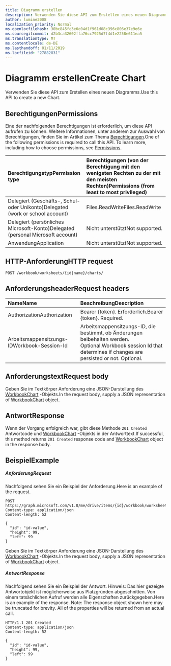 ```yaml
---
title: Diagramm erstellen
description: Verwenden Sie diese API zum Erstellen eines neuen Diagramms.
author: lumine2008
localization_priority: Normal
ms.openlocfilehash: 30bc845fc3e6c04d1f961d08c396c806e37e9e6e
ms.sourcegitcommit: d2b3ca32602ffa76cc7925d7f4d1e2258e611ea5
ms.translationtype: MT
ms.contentlocale: de-DE
ms.lasthandoff: 01/11/2019
ms.locfileid: "27882831"
---
```

# <a name="create-chart"></a><span data-ttu-id="c826c-103">Diagramm erstellen</span><span class="sxs-lookup"><span data-stu-id="c826c-103">Create Chart</span></span>

<span data-ttu-id="c826c-104">Verwenden Sie diese API zum Erstellen eines neuen Diagramms.</span><span class="sxs-lookup"><span data-stu-id="c826c-104">Use this API to create a new Chart.</span></span>
## <a name="permissions"></a><span data-ttu-id="c826c-105">Berechtigungen</span><span class="sxs-lookup"><span data-stu-id="c826c-105">Permissions</span></span>
<span data-ttu-id="c826c-p101">Eine der nachfolgenden Berechtigungen ist erforderlich, um diese API aufrufen zu können. Weitere Informationen, unter anderem zur Auswahl von Berechtigungen, finden Sie im Artikel zum Thema [Berechtigungen](/graph/permissions-reference).</span><span class="sxs-lookup"><span data-stu-id="c826c-p101">One of the following permissions is required to call this API. To learn more, including how to choose permissions, see [Permissions](/graph/permissions-reference).</span></span>

|<span data-ttu-id="c826c-108">Berechtigungstyp</span><span class="sxs-lookup"><span data-stu-id="c826c-108">Permission type</span></span>      | <span data-ttu-id="c826c-109">Berechtigungen (von der Berechtigung mit den wenigsten Rechten zu der mit den meisten Rechten)</span><span class="sxs-lookup"><span data-stu-id="c826c-109">Permissions (from least to most privileged)</span></span>              |
|:--------------------|:---------------------------------------------------------|
|<span data-ttu-id="c826c-110">Delegiert (Geschäfts-, Schul- oder Unikonto)</span><span class="sxs-lookup"><span data-stu-id="c826c-110">Delegated (work or school account)</span></span> | <span data-ttu-id="c826c-111">Files.ReadWrite</span><span class="sxs-lookup"><span data-stu-id="c826c-111">Files.ReadWrite</span></span>    |
|<span data-ttu-id="c826c-112">Delegiert (persönliches Microsoft-Konto)</span><span class="sxs-lookup"><span data-stu-id="c826c-112">Delegated (personal Microsoft account)</span></span> | <span data-ttu-id="c826c-113">Nicht unterstützt</span><span class="sxs-lookup"><span data-stu-id="c826c-113">Not supported.</span></span>    |
|<span data-ttu-id="c826c-114">Anwendung</span><span class="sxs-lookup"><span data-stu-id="c826c-114">Application</span></span> | <span data-ttu-id="c826c-115">Nicht unterstützt</span><span class="sxs-lookup"><span data-stu-id="c826c-115">Not supported.</span></span> |

## <a name="http-request"></a><span data-ttu-id="c826c-116">HTTP-Anforderung</span><span class="sxs-lookup"><span data-stu-id="c826c-116">HTTP request</span></span>
<!-- { "blockType": "ignored" } -->
```http
POST /workbook/worksheets/{id|name}/charts/

```
## <a name="request-headers"></a><span data-ttu-id="c826c-117">Anforderungsheader</span><span class="sxs-lookup"><span data-stu-id="c826c-117">Request headers</span></span>
| <span data-ttu-id="c826c-118">Name</span><span class="sxs-lookup"><span data-stu-id="c826c-118">Name</span></span>       | <span data-ttu-id="c826c-119">Beschreibung</span><span class="sxs-lookup"><span data-stu-id="c826c-119">Description</span></span>|
|:---------------|:----------|
| <span data-ttu-id="c826c-120">Authorization</span><span class="sxs-lookup"><span data-stu-id="c826c-120">Authorization</span></span>  | <span data-ttu-id="c826c-p102">Bearer {token}. Erforderlich.</span><span class="sxs-lookup"><span data-stu-id="c826c-p102">Bearer {token}. Required.</span></span> |
| <span data-ttu-id="c826c-123">Arbeitsmappensitzungs-ID</span><span class="sxs-lookup"><span data-stu-id="c826c-123">Workbook-Session-Id</span></span>  | <span data-ttu-id="c826c-p103">Arbeitsmappensitzungs-ID, die bestimmt, ob Änderungen beibehalten werden. Optional.</span><span class="sxs-lookup"><span data-stu-id="c826c-p103">Workbook session Id that determines if changes are persisted or not. Optional.</span></span>|

## <a name="request-body"></a><span data-ttu-id="c826c-126">Anforderungstext</span><span class="sxs-lookup"><span data-stu-id="c826c-126">Request body</span></span>
<span data-ttu-id="c826c-127">Geben Sie im Textkörper Anforderung eine JSON-Darstellung des [WorkbookChart](../resources/chart.md) -Objekts.</span><span class="sxs-lookup"><span data-stu-id="c826c-127">In the request body, supply a JSON representation of [WorkbookChart](../resources/chart.md) object.</span></span>

## <a name="response"></a><span data-ttu-id="c826c-128">Antwort</span><span class="sxs-lookup"><span data-stu-id="c826c-128">Response</span></span>

<span data-ttu-id="c826c-129">Wenn der Vorgang erfolgreich war, gibt diese Methode `201 Created` Antwortcode und [WorkbookChart](../resources/chart.md) -Objekts in der Antworttext.</span><span class="sxs-lookup"><span data-stu-id="c826c-129">If successful, this method returns `201 Created` response code and [WorkbookChart](../resources/chart.md) object in the response body.</span></span>

## <a name="example"></a><span data-ttu-id="c826c-130">Beispiel</span><span class="sxs-lookup"><span data-stu-id="c826c-130">Example</span></span>
##### <a name="request"></a><span data-ttu-id="c826c-131">Anforderung</span><span class="sxs-lookup"><span data-stu-id="c826c-131">Request</span></span>
<span data-ttu-id="c826c-132">Nachfolgend sehen Sie ein Beispiel der Anforderung.</span><span class="sxs-lookup"><span data-stu-id="c826c-132">Here is an example of the request.</span></span>
<!-- {
  "blockType": "request",
  "name": "create_chart_from_worksheet"
}-->
```http
POST https://graph.microsoft.com/v1.0/me/drive/items/{id}/workbook/worksheets/{id|name}/charts
Content-type: application/json
Content-length: 52

{
  "id": "id-value",
  "height": 99,
  "left": 99
}
```
<span data-ttu-id="c826c-133">Geben Sie im Textkörper Anforderung eine JSON-Darstellung des [WorkbookChart](../resources/chart.md) -Objekts.</span><span class="sxs-lookup"><span data-stu-id="c826c-133">In the request body, supply a JSON representation of [WorkbookChart](../resources/chart.md) object.</span></span>
##### <a name="response"></a><span data-ttu-id="c826c-134">Antwort</span><span class="sxs-lookup"><span data-stu-id="c826c-134">Response</span></span>
<span data-ttu-id="c826c-p104">Nachfolgend sehen Sie ein Beispiel der Antwort. Hinweis: Das hier gezeigte Antwortobjekt ist möglicherweise aus Platzgründen abgeschnitten. Von einem tatsächlichen Aufruf werden alle Eigenschaften zurückgegeben.</span><span class="sxs-lookup"><span data-stu-id="c826c-p104">Here is an example of the response. Note: The response object shown here may be truncated for brevity. All of the properties will be returned from an actual call.</span></span>
<!-- {
  "blockType": "response",
  "truncated": true,
  "@odata.type": "microsoft.graph.workbookChart"
} -->
```http
HTTP/1.1 201 Created
Content-type: application/json
Content-length: 52

{
  "id": "id-value",
  "height": 99,
  "left": 99
}
```

<!-- uuid: 8fcb5dbc-d5aa-4681-8e31-b001d5168d79
2015-10-25 14:57:30 UTC -->
<!-- {
  "type": "#page.annotation",
  "description": "Create Chart",
  "keywords": "",
  "section": "documentation",
  "tocPath": ""
}-->
